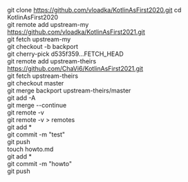 git clone https://github.com/vloadka/KotlinAsFirst2020.git 
cd KotlinAsFirst2020  
git remote add upstream-my https://github.com/vloadka/KotlinAsFirst2021.git  
git fetch upstream-my  
git checkout -b backport  
git cherry-pick d535f359...FETCH_HEAD  
git remote add upstream-theirs https://github.com/ChaVi6/KotlinAsFirst2021.git  
git fetch upstream-theirs  
git checkout master  
git merge backport upstream-theirs/master  
git add -A  
git merge --continue  
git remote -v  
git remote -v > remotes  
git add *  
git commit -m "test"  
git push  
touch howto.md  
git add *  
git commit -m "howto"  
git push  
